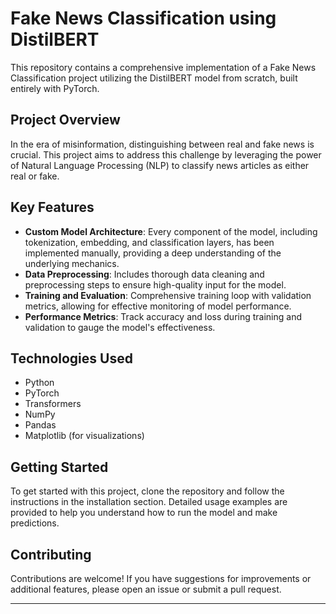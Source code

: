 # Fake News Classification using DistilBERT

This repository contains a comprehensive implementation of a Fake News Classification project utilizing the DistilBERT model from scratch, built entirely with PyTorch. 

## Project Overview

In the era of misinformation, distinguishing between real and fake news is crucial. This project aims to address this challenge by leveraging the power of Natural Language Processing (NLP) to classify news articles as either real or fake. 

## Key Features

- **Custom Model Architecture**: Every component of the model, including tokenization, embedding, and classification layers, has been implemented manually, providing a deep understanding of the underlying mechanics.
- **Data Preprocessing**: Includes thorough data cleaning and preprocessing steps to ensure high-quality input for the model.
- **Training and Evaluation**: Comprehensive training loop with validation metrics, allowing for effective monitoring of model performance.
- **Performance Metrics**: Track accuracy and loss during training and validation to gauge the model's effectiveness.

## Technologies Used

- Python
- PyTorch
- Transformers
- NumPy
- Pandas
- Matplotlib (for visualizations)

## Getting Started

To get started with this project, clone the repository and follow the instructions in the installation section. Detailed usage examples are provided to help you understand how to run the model and make predictions.

## Contributing

Contributions are welcome! If you have suggestions for improvements or additional features, please open an issue or submit a pull request.

---
